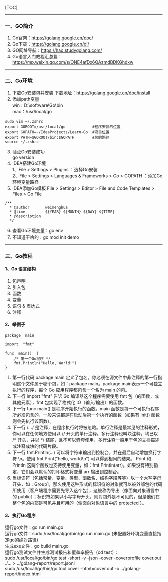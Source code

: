 [TOC]

---

### 一、GO简介
1. Go官网：https://golang.google.cn/doc/
2. Go下载：https://golang.google.cn/dl/
3. GO网址导航：https://hao.studygolang.com/
4. Go语言入门教程汇总篇：https://mp.weixin.qq.com/s/ONE4afDx6QAzmdBDKGhdxw

---

### 二、Go环境
1. 下载Go安装包并安装
下载地址：https://golang.google.cn/doc/install
2. 添加path变量  
win：D:\software\Go\bin   
mac：/usr/local/go
```
sudo vim ~/.zshrc
export GOROOT=/usr/local/go            #程序安装的位置
export GOPATH=~/IdeaProjects/Learn-Go  #项目位置
export PATH=$GOROOT/bin:$GOPATH        #总的路径
source ~/.zshrc
```
3. 验证Go安装成功  
go version
4. IDEA搭建Go环境  
1、File > Settings > Plugins ：选择Go安装  
2、File > Settings > Languages & Frameworks > Go >  GOPATH ：添加Go环境变量路径
5. IDEA添加Go模板
File > Settings > Editor > File and Code Templates > Files > Go File
```
/**
  * @author       weimenghua
  * @time         ${YEAR}-${MONTH}-${DAY} ${TIME}
  * @description
  */
```
6. 查看Go环境变量：go env
7. 不知道干啥的：go mod init demo  

--- 

### 三、Go教程
#### 1、Go 语言结构
1. 包声明
2. 引入包
3. 函数
4. 变量
5. 语句 & 表达式
6. 注释

#### 2、举例子
```
package  main

import  "fmt"

func  main()  {
    /* 第一个Go程序 */
    fmt.Println("Hello, World!")
}
```
1. 第一行代码 package main 定义了包名。你必须在源文件中非注释的第一行指明这个文件属于哪个包，如：package main。package main表示一个可独立执行的程序，每个 Go 应用程序都包含一个名为 main 的包。
2. 下一行 import "fmt" 告诉 Go 编译器这个程序需要使用 fmt 包（的函数，或其他元素），fmt 包实现了格式化 IO（输入/输出）的函数。
3. 下一行 func main() 是程序开始执行的函数。main 函数是每一个可执行程序所必须包含的，一般来说都是在启动后第一个执行的函数（如果有 init() 函数则会先执行该函数）。
4. 下一行 /*...*/ 是注释，在程序执行时将被忽略。单行注释是最常见的注释形式，你可以在任何地方使用以 // 开头的单行注释。多行注释也叫块注释，均已以 /* 开头，并以 */ 结尾，且不可以嵌套使用，多行注释一般用于包的文档描述或注释成块的代码片段。
5. 下一行 fmt.Println(...) 可以将字符串输出到控制台，并在最后自动增加换行字符 \n。使用 fmt.Print("hello, world\n") 可以得到相同的结果。 Print 和 Println 这两个函数也支持使用变量，如：fmt.Println(arr)。如果没有特别指定，它们会以默认的打印格式将变量 arr 输出到控制台。
6. 当标识符（包括常量、变量、类型、函数名、结构字段等等）以一个大写字母开头，如：Group1，那么使用这种形式的标识符的对象就可以被外部包的代码所使用（客户端程序需要先导入这个包），这被称为导出（像面向对象语言中的 public）；标识符如果以小写字母开头，则对包外是不可见的，但是他们在整个包的内部是可见并且可用的（像面向对象语言中的 protected ）。

#### 3、执行Go程序
运行go文件：go run main.go  
运行go文件：sudo /usr/local/go/bin/go run main.go (未配置好环境变量直接指定go的绝对路径)  
生成exe文件：go build main.go  
运行go测试文件并生成测试报告和覆盖率报告（cd test）：  
sudo /usr/local/go/bin/go test -short -v -json -cover -coverprofile cover.out ./... > ../golang-report/report.jsonl  
sudo /usr/local/go/bin/go tool cover -html=cover.out -o ../golang-report/index.html
